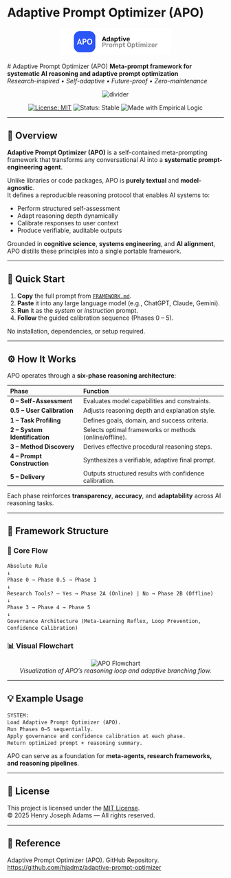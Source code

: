 # Adaptive Prompt Optimizer (APO)

<p align="center">
  <picture>
    <source media="(prefers-color-scheme: dark)" srcset="./assets/APO_logo_dark.png">
    <source media="(prefers-color-scheme: light)" srcset="./assets/APO_logo_light.png">
    <img alt="Adaptive Prompt Optimizer Logo" src="./assets/APO_logo_light.png" width="260">
  </picture>
</p>
# Adaptive Prompt Optimizer (APO)
  <b>Meta-prompt framework for systematic AI reasoning and adaptive prompt optimization</b><br>
  <em>Research-inspired • Self-adaptive • Future-proof • Zero-maintenance</em>
</p>

<p align="center">
  <img src="https://raw.githubusercontent.com/hjadmz/adaptive-prompt-optimizer/main/assets/divider.svg" width="240" alt="divider">
</p>

<p align="center">
  <a href="./LICENSE"><img src="https://img.shields.io/badge/License-MIT-blue.svg" alt="License: MIT"></a>
  <img src="https://img.shields.io/badge/Status-Stable-success.svg" alt="Status: Stable">
  <img src="https://img.shields.io/badge/Made_with-Empirical_Logic-black.svg" alt="Made with Empirical Logic">
</p>

---

## 🧠 Overview

**Adaptive Prompt Optimizer (APO)** is a self-contained meta-prompting framework that transforms any conversational AI into a **systematic prompt-engineering agent**.

Unlike libraries or code packages, APO is **purely textual** and **model-agnostic**.  
It defines a reproducible reasoning protocol that enables AI systems to:

- Perform structured self-assessment  
- Adapt reasoning depth dynamically  
- Calibrate responses to user context  
- Produce verifiable, auditable outputs  

Grounded in **cognitive science**, **systems engineering**, and **AI alignment**, APO distills these principles into a single portable framework.

---

## 🚀 Quick Start

1. **Copy** the full prompt from [`FRAMEWORK.md`](./FRAMEWORK.md).  
2. **Paste** it into any large language model (e.g., ChatGPT, Claude, Gemini).  
3. **Run** it as the *system* or *instruction* prompt.  
4. **Follow** the guided calibration sequence (Phases 0 – 5).

No installation, dependencies, or setup required.

---

## ⚙️ How It Works

APO operates through a **six-phase reasoning architecture**:

| Phase | Function |
|:------|:----------|
| **0 – Self-Assessment** | Evaluates model capabilities and constraints. |
| **0.5 – User Calibration** | Adjusts reasoning depth and explanation style. |
| **1 – Task Profiling** | Defines goals, domain, and success criteria. |
| **2 – System Identification** | Selects optimal frameworks or methods (online/offline). |
| **3 – Method Discovery** | Derives effective procedural reasoning steps. |
| **4 – Prompt Construction** | Synthesizes a verifiable, adaptive final prompt. |
| **5 – Delivery** | Outputs structured results with confidence calibration. |

Each phase reinforces **transparency**, **accuracy**, and **adaptability** across AI reasoning tasks.

---

## 🧩 Framework Structure

### 📘 Core Flow
```
Absolute Rule
↓
Phase 0 → Phase 0.5 → Phase 1
↓
Research Tools? — Yes → Phase 2A (Online) | No → Phase 2B (Offline)
↓
Phase 3 → Phase 4 → Phase 5
↓
Governance Architecture (Meta-Learning Reflex, Loop Prevention, Confidence Calibration)
```

### 📊 Visual Flowchart
<p align="center">
  <img src="./assets/APO_Flowchart.png" alt="APO Flowchart" width="600"><br>
  <em>Visualization of APO’s reasoning loop and adaptive branching flow.</em>
</p>

---

## 💡 Example Usage
```text
SYSTEM:
Load Adaptive Prompt Optimizer (APO).
Run Phases 0–5 sequentially.
Apply governance and confidence calibration at each phase.
Return optimized prompt + reasoning summary.
```

APO can serve as a foundation for **meta-agents, research frameworks, and reasoning pipelines**.

---

## 📝 License
This project is licensed under the [MIT License](./LICENSE).  
© 2025 Henry Joseph Adams — All rights reserved.

---

## 🔗 Reference
Adaptive Prompt Optimizer (APO). GitHub Repository.  
<https://github.com/hjadmz/adaptive-prompt-optimizer>
